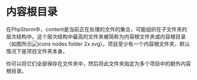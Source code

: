 # 内容根目录

在PhpStorm中，content是当前正在处理的文件的集合，可能组织在子文件夹的层次结构中。这个层次结构中最高的文件夹被简称为内容根文件夹或内容根目录（如图所示![icons nodes folder 2x svg](https://www.jetbrains.com/help/img/idea/2018.2/icons.nodes.folder@2x.svg.png)）。项目至少有一个内容根文件夹，默认情况下是项目文件夹本身。

你可以将它们全部保存在文件夹中，然后将此文件夹指定为多个项目中的额外内容根目录。

